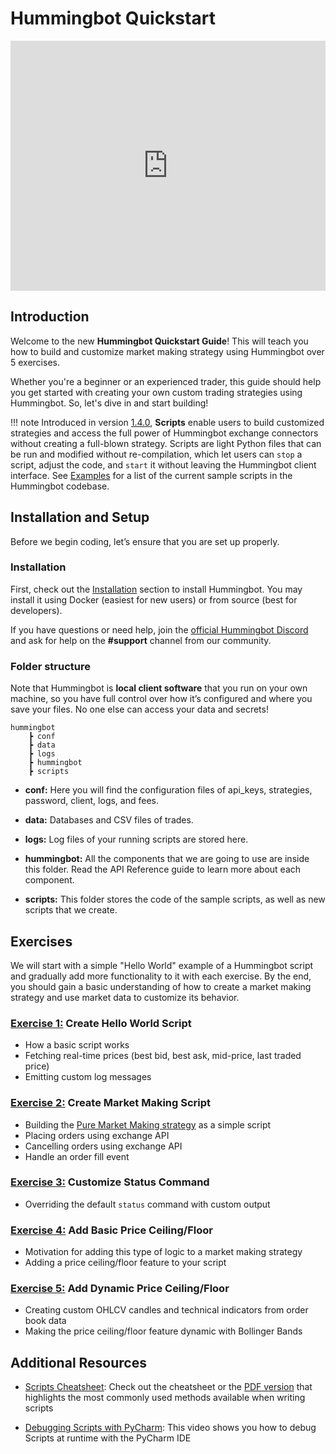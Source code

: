 # Hummingbot Quickstart

<iframe style="width:100%; min-height:400px;" src="https://www.youtube.com/embed/t3Su_F_SY_0" frameborder="0" allow="accelerometer; autoplay; encrypted-media; gyroscope; picture-in-picture" allowfullscreen></iframe>

## Introduction

Welcome to the new **Hummingbot Quickstart Guide**! This will teach you how to build and customize market making strategy using Hummingbot over 5 exercises.

Whether you're a beginner or an experienced trader, this guide should help you get started with creating your own custom trading strategies using Hummingbot. So, let's dive in and start building!

!!! note
    Introduced in version [1.4.0](/release-notes/1.4.0), **Scripts** enable users to build customized strategies and access the full power of Hummingbot exchange connectors without creating a full-blown strategy. Scripts are light Python files that can be run and modified without re-compilation, which let users can `stop` a script, adjust the code, and `start` it without leaving the Hummingbot client interface. See [Examples](/scripts/examples) for a list of the current sample scripts in the Hummingbot codebase.

## Installation and Setup

Before we begin coding, let’s ensure that you are set up properly.

### Installation

First, check out the [Installation](/installation/) section to install Hummingbot. You may install it using Docker (easiest for new users) or from source (best for developers).

If you have questions or need help, join the [official Hummingbot Discord](https://discord.gg/hummingbot) and ask for help on the **#support** channel from our community.

### Folder structure

Note that Hummingbot is **local client software** that you run on your own machine, so you have full control over how it’s configured and where you save your files. No one else can access your data and secrets!

```
hummingbot
    ┣ conf
    ┣ data
    ┣ logs
    ┣ hummingbot
    ┣ scripts
```

- **conf:** Here you will find the configuration files of api_keys, strategies, password, client, logs, and fees.

- **data:** Databases and CSV files of trades.

- **logs:** Log files of your running scripts are stored here.

- **hummingbot:** All the components that we are going to use are inside this folder. Read the API Reference guide to learn more about each component.

- **scripts:** This folder stores the code of the sample scripts, as well as new scripts that we create.

## Exercises

We will start with a simple "Hello World" example of a Hummingbot script and gradually add more functionality to it with each exercise. By the end, you should gain a basic understanding of how to create a market making strategy and use market data to customize its behavior.

### [Exercise 1:](custom-pmm-1.md) Create Hello World Script

- How a basic script works
- Fetching real-time prices (best bid, best ask, mid-price, last traded price)
- Emitting custom log messages

### [Exercise 2:](custom-pmm-2.md) Create Market Making Script

- Building the [Pure Market Making strategy](https://docs.hummingbot.org/strategies/pure-market-making/) as a simple script
- Placing orders using exchange API
- Cancelling orders using exchange API
- Handle an order fill event

### [Exercise 3:](custom-pmm-3.md) Customize Status Command

- Overriding the default `status` command with custom output

### [Exercise 4:](custom-pmm-4.md) Add Basic Price Ceiling/Floor

- Motivation for adding this type of logic to a market making strategy
- Adding a price ceiling/floor feature to your script

### [Exercise 5:](custom-pmm-5.md) Add Dynamic Price Ceiling/Floor

- Creating custom OHLCV candles and technical indicators from order book data
- Making the price ceiling/floor feature dynamic with Bollinger Bands

## Additional Resources

- [Scripts Cheatsheet](/scripts/cheatsheet): Check out the cheatsheet or the [PDF version](/scripts/cheatsheet.pdf) that highlights the most commonly used methods available when writing scripts

- [Debugging Scripts with PyCharm](https://www.youtube.com/watch?v=2O6Ge25rsLk): This video shows you how to debug Scripts at runtime with the PyCharm IDE
